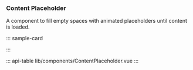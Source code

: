 ### Content Placeholder

A component to fill empty spaces with animated placeholders until content is loaded.

::: sample-card
<div class="card card-xs py-2 px-3 mx-auto m-4">
  <content-placeholder class="my-1" />
  <content-placeholder class="my-1" />
  <content-placeholder class="my-1" />
  <content-placeholder class="my-1"/>
</div>
:::

::: api-table lib/components/ContentPlaceholder.vue :::
